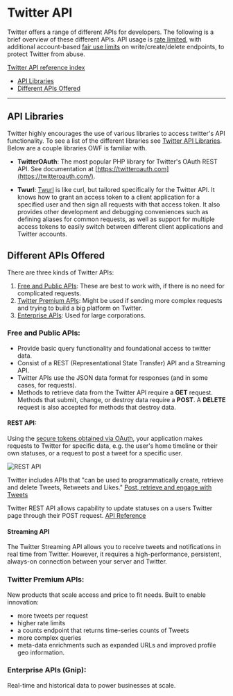 # Twitter API

Twitter offers a range of different APIs for developers. The following is a brief overview of these different APIs.
API usage is [rate limited](https://developer.twitter.com/en/docs/basics/rate-limiting.html),
with additional account-based [fair use limits](https://help.twitter.com/en/rules-and-policies/twitter-limits)
on write/create/delete endpoints, to protect Twitter from abuse.

[Twitter API reference index](https://developer.twitter.com/en/docs/api-reference-index)

* [API Libraries](#api-libraries)
* [Different APIs Offered](#different-apis-offered)

-----------

## API Libraries

Twitter highly encourages the use of various libraries to access twitter's API functionality. To see a list of the different libraries see
[Twitter API Libraries](https://developer.twitter.com/en/docs/developer-utilities/twitter-libraries.html). Below are a couple libraries OWF is familiar with.

* **TwitterOAuth**: The most popular PHP library for Twitter's OAuth REST API.
See documentation at [https://twitteroauth.com](https://twitteroauth.com/).

* **Twurl**: [Twurl](https://github.com/twitter/twurl) is like curl, but tailored specifically for the Twitter API.
It knows how to grant an access token to a client application for
a specified user and then sign all requests with that access token.
It also provides other development and debugging conveniences such
as defining aliases for common requests, as well as support for
multiple access tokens to easily switch between different client
applications and Twitter accounts.

## Different APIs Offered

There are three kinds of Twitter APIs:

1. [Free and Public APIs](#free-and-public-apis): These are best to work with, if there is no need for complicated requests.
2. [Twitter Premium APIs](#twitter-premium-apis): Might be used if sending more complex requests and trying to build a big platform on Twitter.  
3. [Enterprise APIs](#enterprise-apis-gnip): Used for large corporations.

### Free and Public APIs:

* Provide basic query functionality and foundational access to twitter data.  
* Consist of a REST (Representational State Transfer) API and a Streaming API.  
* Twitter APIs use the JSON data format for responses (and in some cases, for requests).
* Methods to retrieve data from the Twitter API require a **GET** request. Methods that submit, change, or destroy data require a **POST**. A **DELETE** request is also accepted for methods that destroy data.

#### REST API:

Using the [secure tokens obtained via OAuth](http://localhost:8000/authentication/#access-tokens), your application makes requests to Twitter for specific data, e.g. the user's home timeline or their own statuses, or a request to post a tweet for a specific user.

![REST API](https://cms-assets.tutsplus.com/uploads/users/317/posts/22192/image/streaming-intro-1_1.png)

Twitter includes APIs that "can be used to programmatically create, retrieve and delete Tweets, Retweets and Likes." [Post, retrieve and engage with Tweets](https://developer.twitter.com/en/docs/tweets/post-and-engage/overview)

Twitter REST API allows capability to update statuses on a users Twitter page through their POST request.
[API Reference](https://developer.twitter.com/en/docs/tweets/post-and-engage/api-reference/post-statuses-update)

#### Streaming API

The Twitter Streaming API allows you to receive tweets and notifications in real time from Twitter. However, it requires a high-performance, persistent, always-on connection between your server and Twitter.

### Twitter Premium APIs:

New products that scale access and price to fit needs. Built to enable innovation:  

 * more tweets per request
 * higher rate limits
 * a counts endpoint that returns time-series counts of Tweets
 * more complex queries
 * meta-data enrichments such as expanded URLs and improved profile geo information.

### Enterprise APIs (Gnip):

Real-time and historical data to power businesses at scale.
